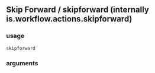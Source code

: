 
## Skip Forward / skipforward (internally is.workflow.actions.skipforward)

### usage
`skipforward `

### arguments

